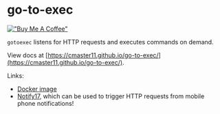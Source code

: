 # go-to-exec

[!["Buy Me A Coffee"](https://www.buymeacoffee.com/assets/img/custom_images/orange_img.png)](https://www.buymeacoffee.com/cmaster11)

`gotoexec` listens for HTTP requests and executes commands on demand.

View docs at [https://cmaster11.github.io/go-to-exec/](https://cmaster11.github.io/go-to-exec/).

Links:

* [Docker image](https://hub.docker.com/r/cmaster11/go-to-exec/tags?page=1&ordering=last_updated)
* [Notify17](https://notify17.net), which can be used to trigger HTTP requests from mobile phone notifications!